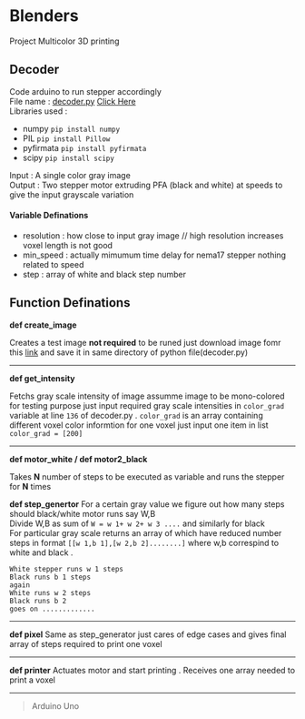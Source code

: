 # Blenders
Project Multicolor 3D printing

## Decoder
Code arduino to run stepper accordingly <br>
File name : [decoder.py](https://github.com/amangautam015/Blenders/blob/master/decoder.py "Decoder")  [Click Here](https://github.com/amangautam015/Blenders/blob/master/decoder.py "Decoder")<br>
Libraries used : <br>
- numpy `pip install numpy`
- PIL `pip install Pillow`
- pyfirmata `pip install pyfirmata`
- scipy `pip install scipy`


Input :  A single color gray image<br>
Output : Two stepper motor extruding PFA (black and white) at speeds to give the input grayscale variation

#### Variable Definations
- resolution : how close to input gray image // high resolution increases voxel length is not good
- min_speed :  actually mimumum time delay for nema17 stepper nothing related to speed
- step : array of white and black step number

## Function Definations

**def create_image**

Creates a test image **not required** to be runed just download image fomr this [link](https://raw.githubusercontent.com/amangautam015/Blenders/master/final_result.png") and save it in same directory of python file(decoder.py)

---

**def get_intensity**

Fetchs gray scale intensity of image assumme image to be mono-colored for testing purpose just input required gray scale intensities in `color_grad` variable at line `136` of decoder.py . `color_grad` is an array containing different voxel color informtion for one voxel just input one item in list `color_grad = [200]`

---

**def motor_white / def motor2_black**

Takes **N** number of steps to be executed as variable and runs the stepper for **N** times

**def step_genertor**
For a certain gray value we figure out how many steps should black/white motor runs say W,B <br>
Divide W,B as sum of `W = w 1+ w 2+ w 3 ....` and similarly for black<br>
For  particular gray scale returns an array of which have reduced number steps in format `[[w 1,b 1],[w 2,b 2]........]` where w,b correspind to white and black .<br>
```
White stepper runs w 1 steps
Black runs b 1 steps
again
White runs w 2 steps
Black runs b 2
goes on .............
```

---

**def pixel**
Same as step_generator just cares of edge cases and gives final array of steps required to print one voxel

---

**def printer**
Actuates motor and start printing . Receives one array needed to print a voxel

---

> Arduino Uno
